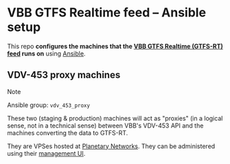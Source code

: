 # VBB GTFS Realtime feed – Ansible setup

This repo **configures the machines that the [VBB GTFS Realtime (GTFS-RT) feed](https://github.com/OpenDataVBB/gtfs-rt-feed) runs on** using [Ansible](https://docs.ansible.com/ansible/latest/index.html).

## VDV-453 proxy machines

> [!NOTE]
> Ansible group: `vdv_453_proxy`

These two (staging & production) machines will act as "proxies" (in a logical sense, not in a technical sense) between VBB's VDV-453 API and the machines converting the data to GTFS-RT.

They are VPSes hosted at [Planetary Networks](https://www.planetary-networks.de). They can be administered using their [management UI](https://console.planetary-networks.de:8800/).
